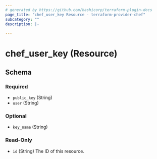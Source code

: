 ```yaml
---
# generated by https://github.com/hashicorp/terraform-plugin-docs
page_title: "chef_user_key Resource - terraform-provider-chef"
subcategory: ""
description: |-
  
---
```


# chef_user_key (Resource)





<!-- schema generated by tfplugindocs -->
## Schema

### Required

- `public_key` (String)
- `user` (String)

### Optional

- `key_name` (String)

### Read-Only

- `id` (String) The ID of this resource.
